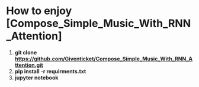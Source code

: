 # How to enjoy [Compose_Simple_Music_With_RNN_Attention]

1. <b>git clone https://github.com/Giventicket/Compose_Simple_Music_With_RNN_Attention.git</b>
2. <b>pip install -r requirments.txt</b>
3. <b>jupyter notebook</b>
